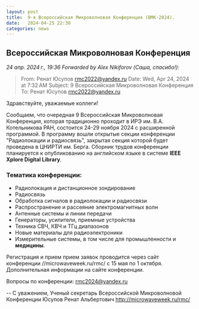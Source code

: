 ```yaml
---
layout: post
title:  9-я Всероссийская Микроволновая Конференция (ВМК-2024).
date:   2024-04-25 22:30
categories: news
---
```


## Всероссийская Микроволновая Конференция

*24 апр. 2024 г., 19:36 Forwarded by Alex Nikiforov (Саша, спасибо!):*
>From: Ренат Юсупов <rmc2022@yandex.ru>
>Date: Wed, Apr 24, 2024 at 7:32 AM
>Subject: 9 Всероссийская Микроволновая Конференция
>To: Ренат Юсупов <rmc2022@yandex.ru>

Здравствуйте, уважаемые коллеги!

Сообщаем, что очередная 9 Всероссийская Микроволновая Конференция, которая традиционно проходит в ИРЭ им. В.А. Котельникова РАН, состоится 24-29 ноября 2024 с расширенной программой.  В программу вошли открытые секции  конференции "Радиолокации и радиосвязь", закрытая секция которой будет проведена в ЦНИРТИ им. Берга. Сборник трудов конференции планируется к опубликованию на английском языке в системе **IEEE Xplore Digital Library**.

### Тематика конференции:

* Радиолокация и дистанционное зондирование
* Радиосвязь
* Обработка сигналов в радиолокации и радиосвязи
* Распространение и рассеяние электромагнитных волн
* Антенные системы и линии передачи
* Генераторы, усилители, приемные устройства
* Техника СВЧ, КВЧ и ТГц диапазонов
* Новые материалы для радиоэлектроники
* Измерительные системы, в том числе для промышленности и **медицины**.

Регистрация и прием прием заявок проводится через сайт конференции //microwaveweek.ru/rmc/  c 15 мая по 1 октября. Дополнительная  информации на сайте конференции.

Вопросы по конференции: rmc2024@yandex.ru

 
-- 
С уважением,
Ученый секретарь
Всероссийской Микроволновой Конференции
Юсупов Ренат Альбертович
http://microwaveweek.ru/rmc/ 
